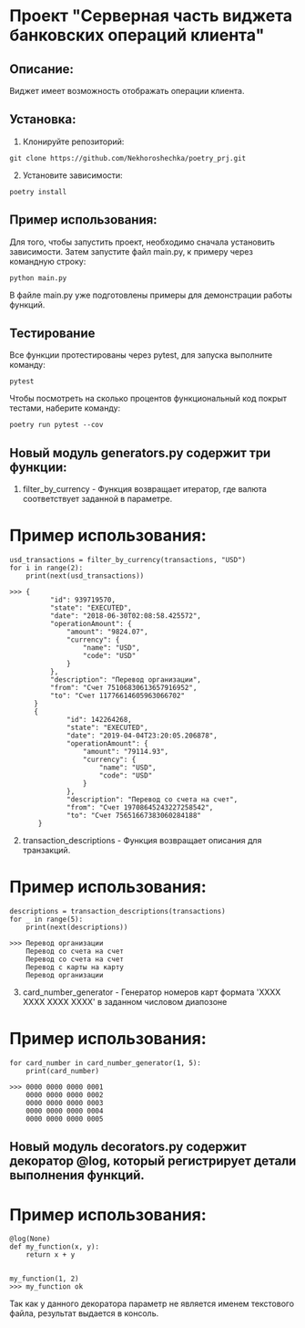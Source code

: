 # Проект "Серверная часть виджета банковских операций клиента"

## Описание:

Виджет имеет возможность отображать операции клиента.

## Установка:

1. Клонируйте репозиторий:
```commandline
git clone https://github.com/Nekhoroshechka/poetry_prj.git
```
2. Установите зависимости:
```commandline
poetry install
```

## Пример использования:
Для того, чтобы запустить проект, необходимо сначала установить зависимости.
Затем запустите файл main.py, к примеру через командную строку:
```commandline
python main.py
```
В файле main.py уже подготовлены примеры для демонстрации работы функций.

## Тестирование
Все функции протестированы через pytest, для запуска выполните команду:
```commandline
pytest
```
Чтобы посмотреть на сколько процентов функциональный код  покрыт тестами, 
наберите команду:
```commandline
poetry run pytest --cov
```
## Новый модуль generators.py содержит три функции:

1. filter_by_currency - Функция возвращает итератор, где валюта соответствует заданной в параметре.

# Пример использования:
```commandline
usd_transactions = filter_by_currency(transactions, "USD")
for i in range(2):
    print(next(usd_transactions))

>>> {
          "id": 939719570,
          "state": "EXECUTED",
          "date": "2018-06-30T02:08:58.425572",
          "operationAmount": {
              "amount": "9824.07",
              "currency": {
                  "name": "USD",
                  "code": "USD"
              }
          },
          "description": "Перевод организации",
          "from": "Счет 75106830613657916952",
          "to": "Счет 11776614605963066702"
      }
      {
              "id": 142264268,
              "state": "EXECUTED",
              "date": "2019-04-04T23:20:05.206878",
              "operationAmount": {
                  "amount": "79114.93",
                  "currency": {
                      "name": "USD",
                      "code": "USD"
                  }
              },
              "description": "Перевод со счета на счет",
              "from": "Счет 19708645243227258542",
              "to": "Счет 75651667383060284188"
       }
```

2. transaction_descriptions - Функция возвращает описания для транзакций.

# Пример использования:
```commandline
descriptions = transaction_descriptions(transactions)
for _ in range(5):
    print(next(descriptions))

>>> Перевод организации
    Перевод со счета на счет
    Перевод со счета на счет
    Перевод с карты на карту
    Перевод организации
```

3. card_number_generator - Генератор номеров карт формата 'ХХХХ ХХХХ ХХХХ ХХХХ' в заданном числовом диапозоне
 
# Пример использования:
```commandline
for card_number in card_number_generator(1, 5):
    print(card_number)

>>> 0000 0000 0000 0001
    0000 0000 0000 0002
    0000 0000 0000 0003
    0000 0000 0000 0004
    0000 0000 0000 0005
```

## Новый модуль decorators.py содержит декоратор @log, который регистрирует детали выполнения функций.

# Пример использования:
```commandline
@log(None)
def my_function(x, y):
    return x + y


my_function(1, 2)
>>> my_function ok
```
Так как у данного декоратора параметр не является именем текстового файла, результат выдается в консоль.